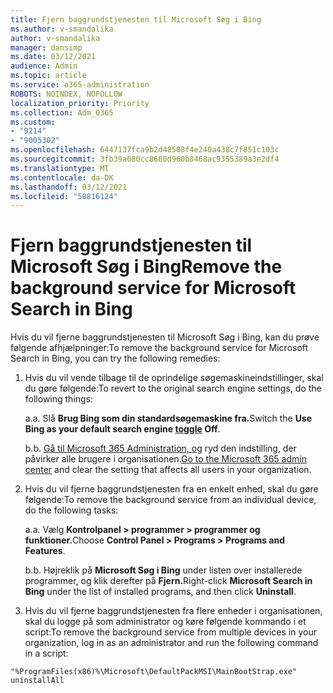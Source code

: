 ```yaml
---
title: Fjern baggrundstjenesten til Microsoft Søg i Bing
ms.author: v-smandalika
author: v-smandalika
manager: dansimp
ms.date: 03/12/2021
audience: Admin
ms.topic: article
ms.service: o365-administration
ROBOTS: NOINDEX, NOFOLLOW
localization_priority: Priority
ms.collection: Adm_O365
ms.custom:
- "9214"
- "9005302"
ms.openlocfilehash: 6447137fca9b2d48508f4e240a438c7f851c103c
ms.sourcegitcommit: 3fb39a080cc8680d960b8468ac9355389a3e2df4
ms.translationtype: MT
ms.contentlocale: da-DK
ms.lasthandoff: 03/12/2021
ms.locfileid: "50816124"
---
```

# <a name="remove-the-background-service-for-microsoft-search-in-bing"></a><span data-ttu-id="90d4a-102">Fjern baggrundstjenesten til Microsoft Søg i Bing</span><span class="sxs-lookup"><span data-stu-id="90d4a-102">Remove the background service for Microsoft Search in Bing</span></span>

<span data-ttu-id="90d4a-103">Hvis du vil fjerne baggrundstjenesten til Microsoft Søg i Bing, kan du prøve følgende afhjælpninger:</span><span class="sxs-lookup"><span data-stu-id="90d4a-103">To remove the background service for Microsoft Search in Bing, you can try the following remedies:</span></span>

1. <span data-ttu-id="90d4a-104">Hvis du vil vende tilbage til de oprindelige søgemaskineindstillinger, skal du gøre følgende:</span><span class="sxs-lookup"><span data-stu-id="90d4a-104">To revert to the original search engine settings, do the following things:</span></span>

    <span data-ttu-id="90d4a-105">a.</span><span class="sxs-lookup"><span data-stu-id="90d4a-105">a.</span></span> <span data-ttu-id="90d4a-106">Slå **Brug Bing som din [](https://docs.microsoft.com/deployoffice/microsoft-search-bing#change-whether-bing-is-the-default-search-engine-for-google-chrome) standardsøgemaskine fra.**</span><span class="sxs-lookup"><span data-stu-id="90d4a-106">Switch the **Use Bing as your default search engine [toggle](https://docs.microsoft.com/deployoffice/microsoft-search-bing#change-whether-bing-is-the-default-search-engine-for-google-chrome) Off**.</span></span>

    <span data-ttu-id="90d4a-107">b.</span><span class="sxs-lookup"><span data-stu-id="90d4a-107">b.</span></span> <span data-ttu-id="90d4a-108">[Gå til Microsoft 365 Administration, og](https://docs.microsoft.com/deployoffice/microsoft-search-bing#configure-the-setting-in-the-microsoft-365-admin-center-to-allow-the-extension-to-be-installed) ryd den indstilling, der påvirker alle brugere i organisationen.</span><span class="sxs-lookup"><span data-stu-id="90d4a-108">[Go to the Microsoft 365 admin center](https://docs.microsoft.com/deployoffice/microsoft-search-bing#configure-the-setting-in-the-microsoft-365-admin-center-to-allow-the-extension-to-be-installed) and clear the setting that affects all users in your organization.</span></span>

2. <span data-ttu-id="90d4a-109">Hvis du vil fjerne baggrundstjenesten fra en enkelt enhed, skal du gøre følgende:</span><span class="sxs-lookup"><span data-stu-id="90d4a-109">To remove the background service from an individual device, do the following tasks:</span></span>

    <span data-ttu-id="90d4a-110">a.</span><span class="sxs-lookup"><span data-stu-id="90d4a-110">a.</span></span> <span data-ttu-id="90d4a-111">Vælg **Kontrolpanel > programmer > programmer og funktioner.**</span><span class="sxs-lookup"><span data-stu-id="90d4a-111">Choose **Control Panel > Programs > Programs and Features**.</span></span>

    <span data-ttu-id="90d4a-112">b.</span><span class="sxs-lookup"><span data-stu-id="90d4a-112">b.</span></span> <span data-ttu-id="90d4a-113">Højreklik på **Microsoft Søg i Bing** under listen over installerede programmer, og klik derefter på **Fjern.**</span><span class="sxs-lookup"><span data-stu-id="90d4a-113">Right-click **Microsoft Search in Bing** under the list of installed programs, and then click **Uninstall**.</span></span>

3. <span data-ttu-id="90d4a-114">Hvis du vil fjerne baggrundstjenesten fra flere enheder i organisationen, skal du logge på som administrator og køre følgende kommando i et script:</span><span class="sxs-lookup"><span data-stu-id="90d4a-114">To remove the background service from multiple devices in your organization, log in as an administrator and run the following command in a script:</span></span> 

`"%ProgramFiles(x86)%\Microsoft\DefaultPackMSI\MainBootStrap.exe" uninstallAll`
